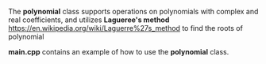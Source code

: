 The **polynomial** class supports operations on polynomials with complex and real coefficients, and utilizes **Lagueree's method**
https://en.wikipedia.org/wiki/Laguerre%27s_method
to find the roots of polynomial

**main.cpp** contains an example of how to use the **polynomial** class.
